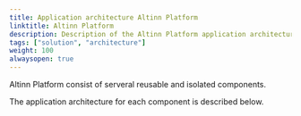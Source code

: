 ```yaml
---
title: Application architecture Altinn Platform
linktitle: Altinn Platform
description: Description of the Altinn Platform application architecture
tags: ["solution", "architecture"]
weight: 100
alwaysopen: true
---
```


Altinn Platform consist of serveral reusable and isolated components. 

The application architecture for each component is described below.

